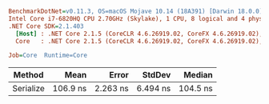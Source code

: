 ``` ini

BenchmarkDotNet=v0.11.3, OS=macOS Mojave 10.14 (18A391) [Darwin 18.0.0]
Intel Core i7-6820HQ CPU 2.70GHz (Skylake), 1 CPU, 8 logical and 4 physical cores
.NET Core SDK=2.1.403
  [Host] : .NET Core 2.1.5 (CoreCLR 4.6.26919.02, CoreFX 4.6.26919.02), 64bit RyuJIT
  Core   : .NET Core 2.1.5 (CoreCLR 4.6.26919.02, CoreFX 4.6.26919.02), 64bit RyuJIT

Job=Core  Runtime=Core  

```
|    Method |     Mean |    Error |   StdDev |   Median |
|---------- |---------:|---------:|---------:|---------:|
| Serialize | 106.9 ns | 2.263 ns | 6.494 ns | 104.5 ns |
